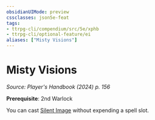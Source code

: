 ```yaml
---
obsidianUIMode: preview
cssclasses: json5e-feat
tags:
- ttrpg-cli/compendium/src/5e/xphb
- ttrpg-cli/optional-feature/ei
aliases: ["Misty Visions"]
---
```

# Misty Visions
*Source: Player's Handbook (2024) p. 156*  

**Prerequisite**: 2nd Warlock

You can cast [Silent Image](3-Compendium/spells/silent-image-xphb.md) without expending a spell slot.